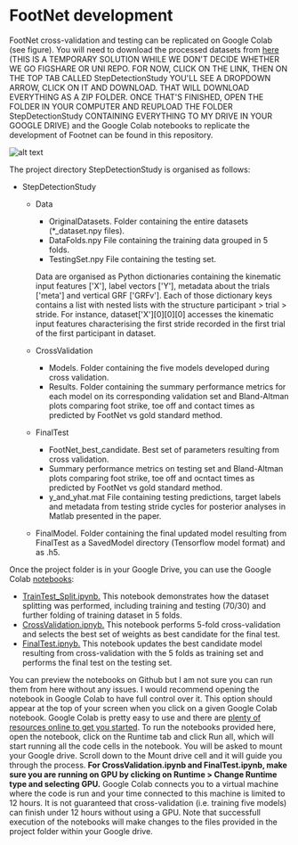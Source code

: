 # FootNet development

FootNet cross-validation and testing can be replicated on Google Colab (see figure). You will need to download the processed datasets from [here](https://drive.google.com/drive/folders/1MMpsXvz8-rDjTwwfOrp_k7zS_Om1gqLy?usp=sharing) (THIS IS A TEMPORARY SOLUTION WHILE WE DON'T DECIDE WHETHER WE GO FIGSHARE OR UNI REPO. FOR NOW, CLICK ON THE LINK, THEN ON THE TOP TAB CALLED StepDetectionStudy YOU'LL SEE A DROPDOWN ARROW, CLICK ON IT AND DOWNLOAD. THAT WILL DOWNLOAD EVERYTHING AS A ZIP FOLDER. ONCE THAT'S FINISHED, OPEN THE FOLDER IN YOUR COMPUTER AND REUPLOAD THE FOLDER StepDetectionStudy CONTAINING EVERYTHING TO MY DRIVE IN YOUR GOOGLE DRIVE) and the Google Colab notebooks to replicate the development of Footnet can be found in this repository.

![alt text](FootNet/docs.imgs/data_flow.png)


The project directory StepDetectionStudy is organised as follows:

  - StepDetectionStudy
    - Data
      - OriginalDatasets. Folder containing the entire datasets (*_dataset.npy files).
      - DataFolds.npy File containing the training data grouped in 5 folds.
      - TestingSet.npy File containing the testing set.
      
      Data are organised as Python dictionaries containing the kinematic input features ['X'], label vectors ['Y'], metadata about the trials ['meta'] and vertical GRF ['GRFv']. Each of those dictionary keys contains a list with nested lists with the structure participant > trial > stride. For instance, dataset['X'][0][0][0] accesses the kinematic input features characterising the first stride recorded in the first trial of the first participant in dataset.
      
    - CrossValidation
      - Models. Folder containing the five models developed during cross validation.
      - Results. Folder containing the summary performance metrics for each model on its corresponding validation set and Bland-Altman plots comparing foot strike, toe off and contact times as predicted by FootNet vs gold standard method.
    - FinalTest
      - FootNet_best_candidate. Best set of parameters resulting from cross validation.
      - Summary performance metrics on testing set and Bland-Altman plots comparing foot strike, toe off and ocntact times as predicted by FootNet vs gold standard method.
      - y_and_yhat.mat File containing testing predictions, target labels and metadata from testing stride cycles for posterior analyses in Matlab presented in the paper.
    - FinalModel. Folder containing the final updated model resulting from FinalTest as a SavedModel directory (Tensorflow model format) and as .h5.

Once the project folder is in your Google Drive, you can use the Google Colab [notebooks](https://github.com/adrianrivadulla/FootNet/tree/main/notebooks):

   - [TrainTest_Split.ipynb.](https://github.com/adrianrivadulla/FootNet_Development/blob/main/Development_notebooks/TrainTest_Split.ipynb) This notebook demonstrates how the dataset splitting was performed, including training and testing (70/30) and further folding of training dataset in 5 folds.
   - [CrossValidation.ipnyb.](https://github.com/adrianrivadulla/FootNet_Development/blob/main/Development_notebooks/StepDetection_CV.ipynb) This notebook performs 5-fold cross-validation and selects the best set of weights as best candidate for the final test.
   - [FinalTest.ipnyb.](https://github.com/adrianrivadulla/FootNet_Development/blob/main/Development_notebooks/StepDetection_FinalTest.ipynb) This notebook updates the best candidate model resulting from cross-validation with the 5 folds as training set and performs the final test on the testing set.

You can preview the notebooks on Github but I am not sure you can run them from here without any issues. I would recommend opening the notebook in Google Colab to have full control over it. This option should appear at the top of your screen when you click on a given Google Colab notebook. Google Colab is pretty easy to use and there are [plenty of resources online to get you started](https://towardsdatascience.com/getting-started-with-google-colab-f2fff97f594c). To run the notebooks provided here, open the notebook, click on the Runtime tab and click Run all, which will start running all the code cells in the notebook. You will be asked to mount your Google drive. Scroll down to the Mount drive cell and it will guide you through the process. **For CrossValidation.ipynb and FinalTest.ipynb, make sure you are running on GPU by clicking on Runtime > Change Runtime type and selecting GPU.** Google Colab connects you to a virtual machine where the code is run and your time connected to this machine is limited to 12 hours. It is not guaranteed that cross-validation (i.e. training five models) can finish under 12 hours without using a GPU. Note that successfull execution of the notebooks will make changes to the files provided in the project folder within your Google drive.

